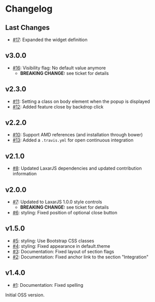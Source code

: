 # Changelog

## Last Changes

- [#17](https://github.com/LaxarJS/ax-popup-widget/issues/17): Expanded the widget definition


## v3.0.0

- [#16](https://github.com/LaxarJS/ax-popup-widget/issues/16): Visibility flag: No default value anymore 
    + **BREAKING CHANGE:** see ticket for details


## v2.3.0

- [#11](https://github.com/LaxarJS/ax-popup-widget/issues/11): Setting a class on body element when the popup is displayed
- [#12](https://github.com/LaxarJS/ax-popup-widget/issues/12): Added feature close by backdrop click


## v2.2.0

- [#10](https://github.com/LaxarJS/ax-popup-widget/pull/10): Support AMD references (and installation through bower)
- [#13](https://github.com/LaxarJS/ax-popup-widget/pull/13): Added a `.travis.yml` for open continuous integration


## v2.1.0

- [#8](https://github.com/LaxarJS/ax-popup-widget/issues/8): Updated LaxarJS dependencies and updated contribution information


## v2.0.0

- [#7](https://github.com/LaxarJS/ax-popup-widget/issues/7): Updated to LaxarJS 1.0.0 style controls
    + **BREAKING CHANGE:** see ticket for details
- [#6](https://github.com/LaxarJS/ax-popup-widget/issues/6): styling: Fixed position of optional close button


## v1.5.0

- [#5](https://github.com/LaxarJS/ax-popup-widget/issues/5): styling: Use Bootstrap CSS classes
- [#4](https://github.com/LaxarJS/ax-popup-widget/issues/4): styling: Fixed appearance in default.theme
- [#3](https://github.com/LaxarJS/ax-popup-widget/issues/3): Documentation: Fixed layout of section flags
- [#2](https://github.com/LaxarJS/ax-popup-widget/issues/2): Documentation: Fixed anchor link to the section "Integration"


## v1.4.0

- [#1](https://github.com/LaxarJS/ax-popup-widget/issues/1): Documentation: Fixed spelling

Initial OSS version.
